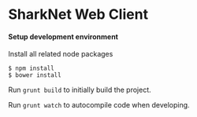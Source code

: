 # SharkNet Web Client

#### Setup development environment #####
Install all related node packages
```
$ npm install
$ bower install
```

Run `grunt build` to initially build the project.

Run `grunt watch` to autocompile code when developing.
